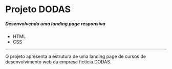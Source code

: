 <h1>Projeto DODAS</h1>
<h5>Desenvolvendo uma landing page responsiva</h5>

<ul>
  <li>HTML</li>
  <li>CSS</li>
</ul>

<hr>

<p>O projeto apresenta a estrutura de uma landing page de cursos de desenvolvimento web da empresa fictícia DODAS.</p>
